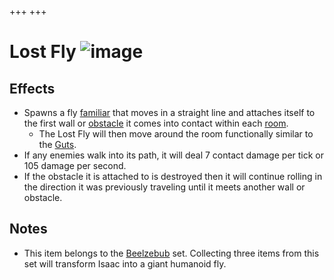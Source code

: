 +++
+++

 # Lost Fly ![image](/image/Lost_Fly.png) 

Effects
---------


* Spawns a fly [familiar](/wiki/Familiar "Familiar") that moves in a straight line and attaches itself to the first wall or [obstacle](/wiki/Obstacles "Obstacles") it comes into contact within each [room](/wiki/Rooms "Rooms").
	+ The Lost Fly will then move around the room functionally similar to the [Guts](/wiki/Guts "Guts").
* If any enemies walk into its path, it will deal 7 contact damage per tick or 105 damage per second.
* If the obstacle it is attached to is destroyed then it will continue rolling in the direction it was previously traveling until it meets another wall or obstacle.


Notes
-------


* This item belongs to the [Beelzebub](/wiki/Beelzebub "Beelzebub") set. Collecting three items from this set will transform Isaac into a giant humanoid fly.



